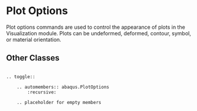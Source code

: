 # Plot Options

Plot options commands are used to control the appearance of plots in the Visualization module. Plots can be undeformed, deformed, contour, symbol, or material orientation.

## Other Classes

```{eval-rst}

.. toggle::

    .. automembers:: abaqus.PlotOptions
        :recursive:

    .. placeholder for empty members
```
